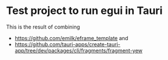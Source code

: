# Test project to run egui in Tauri

This is the result of combining
- https://github.com/emilk/eframe_template and
- https://github.com/tauri-apps/create-tauri-app/tree/dev/packages/cli/fragments/fragment-yew

